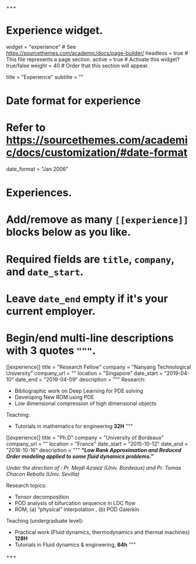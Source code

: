 +++
# Experience widget.
widget = "experience"  # See https://sourcethemes.com/academic/docs/page-builder/
headless = true  # This file represents a page section.
active = true  # Activate this widget? true/false
weight = 40  # Order that this section will appear.

title = "Experience"
subtitle = ""

# Date format for experience
#   Refer to https://sourcethemes.com/academic/docs/customization/#date-format
date_format = "Jan 2006"

# Experiences.
#   Add/remove as many `[[experience]]` blocks below as you like.
#   Required fields are `title`, `company`, and `date_start`.
#   Leave `date_end` empty if it's your current employer.
#   Begin/end multi-line descriptions with 3 quotes `"""`.
[[experience]]
  title = "Research Fellow"
  company = "Nanyang Technological University"
  company_url = ""
  location = "Singapore"
  date_start = "2019-04-10"
  date_end = "2019-04-09"
  description = """
  Research:

  * Bibliographic work on Deep Learning for PDE solving
  * Developing New ROM using PDE
  * Low dimensional compression of high dimensional objects

  Teaching:

  * Tutorials in mathematics for engineering **32H**
  """

[[experience]]
  title = "Ph.D"
  company = "University of Bordeaux"
  company_url = ""
  location = "France"
  date_start = "2015-10-12"
  date_end = "2018-10-16"
  description = """
  **“_Low Rank Approximation and Reduced Order modeling applied to some fluid dynamics problems.”_**

  _Under the direction of : Pr. Mejdi Azaiez (Univ. Bordeaux) and Pr. Tomas Chacon Rebollo (Univ. Sevilla)_

  Research topics:

  * Tensor decomposition
  * POD analysis of bifurcation sequence in LDC flow
  * ROM, (a) “physical” interpolation , (b) POD Galerkin

  Teaching (undergraduate level):

  * Practical work (Fluid dynamics, thermodynamics and thermal machines) **128H**
  * Tutorials in Fluid dynamics & engineering, **64h**
  """

+++
